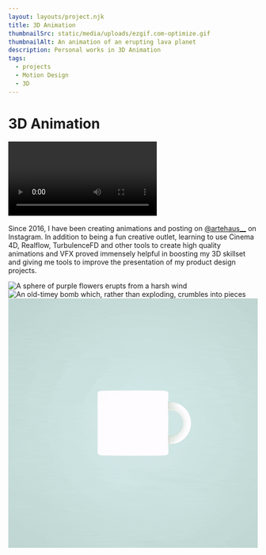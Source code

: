 ```yaml
---
layout: layouts/project.njk
title: 3D Animation
thumbnailSrc: static/media/uploads/ezgif.com-optimize.gif
thumbnailAlt: An animation of an erupting lava planet
description: Personal works in 3D Animation
tags:
  - projects
  - Motion Design
  - 3D
---
```

# 3D Animation

<video autoplay loop>
  <source type="video/webm" src="static/media/uploads/lava-webm.webm">
</video>

Since 2016, I have been creating animations and posting on [@artehaus__](https://www.instagram.com/artehaus__/) on Instagram. In addition to being a fun creative outlet, learning to use Cinema 4D, Realflow, TurbulenceFD and other tools to create high quality animations and VFX proved immensely helpful in boosting my 3D skillset and giving me tools to improve the presentation of my product design projects.

<img src="static/media/uploads/ezgif-4-0addf3bd874d.gif" alt="A sphere of purple flowers erupts from a harsh wind" title="Flower Wind Animation">

<img src="static/media/uploads/ezgif-4-1694b744bc54.gif" alt="An old-timey bomb which, rather than exploding, crumbles into pieces" title="Bomb failure">

<img src="static/media/uploads/ezgif-4-38d6242dc2a0.gif" alt="A cup pouring iridescent liquid into another cup, and looping" title="Cup pouring">